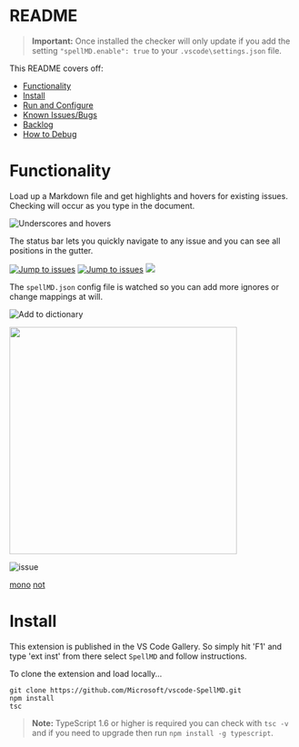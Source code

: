 # README

>**Important:** Once installed the checker will only update if you add the setting `"spellMD.enable": true` to your `.vscode\settings.json` file.

This README covers off:
* [Functionality](#functionality)
* [Install](#install)
* [Run and Configure](#run-and-configure)
* [Known Issues/Bugs](#known-issuesbugs)
* [Backlog](#backlog)
* [How to Debug](#how-to-debug)

# Functionality

Load up a Markdown file and get highlights and hovers for existing issues.  Checking will occur as you type in the document.

![Underscores and hovers](https://github.com/username/repository/path/to/images/SpellMDDemo1.gif)

The status bar lets you quickly navigate to any issue and you can see all positions in the gutter.

[![Jump to issues](https://github.com/username/repository/path/to/images/SpellMDDemo2.gif)](http://shouldnottouchthis/)
[![Jump to issues](https://github.com/username/repository/path/to/images/SpellMDDemo2.gif)](https://github.com/username/repository/blob/master/monkey)
![](https://github.com/username/repository/path/to/images/SpellMDDemo2.gif)

The `spellMD.json` config file is watched so you can add more ignores or change mappings at will.

![Add to dictionary](https://github.com/username/repository/path/to/images/SpellMDDemo3.gif)

<img src="https://github.com/username/repository/path/to/images/SpellMDDemo4.gif" width="400px" />

![issue](https://github.com/username/repository/path/to/issue)

[mono](https://github.com/username/repository/blob/master/monkey)
[not](http://shouldnottouchthis/)

# Install
This extension is published in the VS Code Gallery.  So simply hit 'F1' and type 'ext inst' from there select `SpellMD` and follow instructions.


To clone the extension and load locally...

```
git clone https://github.com/Microsoft/vscode-SpellMD.git
npm install
tsc
```

>**Note:** TypeScript 1.6 or higher is required you can check with `tsc -v` and if you need to upgrade then run `npm install -g typescript`.
